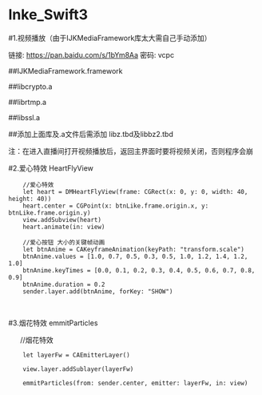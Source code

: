 # Inke_Swift3


#1.视频播放（由于IJKMediaFramework库太大需自己手动添加）

链接: https://pan.baidu.com/s/1bYm8Aa 密码: vcpc

##IJKMediaFramework.framework

##libcrypto.a

##librtmp.a

##libssl.a

##添加上面库及.a文件后需添加 libz.tbd及libbz2.tbd

注：在进入直播间打开视频播放后，返回主界面时要将视频关闭，否则程序会崩

#2.爱心特效  HeartFlyView

        //爱心特效
        let heart = DMHeartFlyView(frame: CGRect(x: 0, y: 0, width: 40, height: 40))
        heart.center = CGPoint(x: btnLike.frame.origin.x, y: btnLike.frame.origin.y)
        view.addSubview(heart)
        heart.animate(in: view)
        
        //爱心按钮 大小的关键帧动画
        let btnAnime = CAKeyframeAnimation(keyPath: "transform.scale")
        btnAnime.values = [1.0, 0.7, 0.5, 0.3, 0.5, 1.0, 1.2, 1.4, 1.2, 1.0]
        btnAnime.keyTimes = [0.0, 0.1, 0.2, 0.3, 0.4, 0.5, 0.6, 0.7, 0.8, 0.9]
        btnAnime.duration = 0.2
        sender.layer.add(btnAnime, forKey: "SHOW")
        
        
#3.烟花特效 emmitParticles

       //烟花特效
       
        let layerFw = CAEmitterLayer()
        
        view.layer.addSublayer(layerFw)
        
        emmitParticles(from: sender.center, emitter: layerFw, in: view)
        

